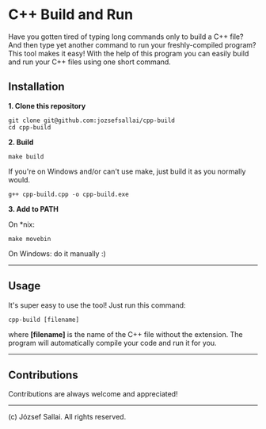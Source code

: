 # C++ Build and Run

Have you gotten tired of typing long commands only to build a C++ file? And then type yet another command to run your freshly-compiled program? This tool makes it easy! With the help of this program you can easily build and run your C++ files using one short command.

## Installation

**1. Clone this repository**

```
git clone git@github.com:jozsefsallai/cpp-build
cd cpp-build
```

**2. Build**

```
make build
```

If you're on Windows and/or can't use make, just build it as you normally would.

```
g++ cpp-build.cpp -o cpp-build.exe
```

**3. Add to PATH**

On *nix:

```
make movebin
```

On Windows: do it manually :)

---

## Usage

It's super easy to use the tool! Just run this command:

```
cpp-build [filename]
```

where **[filename]** is the name of the C++ file without the extension. The program will automatically compile your code and run it for you.

---

## Contributions

Contributions are always welcome and appreciated!

---

(c) József Sallai. All rights reserved.

